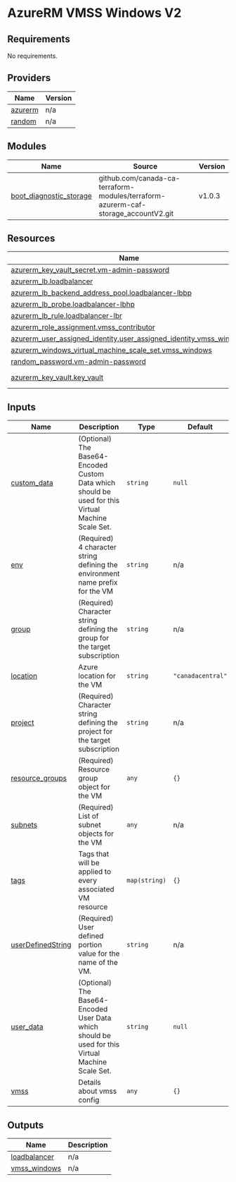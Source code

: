 # AzureRM VMSS Windows V2
<!-- BEGIN_TF_DOCS -->
## Requirements

No requirements.

## Providers

| Name | Version |
|------|---------|
| <a name="provider_azurerm"></a> [azurerm](#provider\_azurerm) | n/a |
| <a name="provider_random"></a> [random](#provider\_random) | n/a |

## Modules

| Name | Source | Version |
|------|--------|---------|
| <a name="module_boot_diagnostic_storage"></a> [boot\_diagnostic\_storage](#module\_boot\_diagnostic\_storage) | github.com/canada-ca-terraform-modules/terraform-azurerm-caf-storage_accountV2.git | v1.0.3 |

## Resources

| Name | Type |
|------|------|
| [azurerm_key_vault_secret.vm-admin-password](https://registry.terraform.io/providers/hashicorp/azurerm/latest/docs/resources/key_vault_secret) | resource |
| [azurerm_lb.loadbalancer](https://registry.terraform.io/providers/hashicorp/azurerm/latest/docs/resources/lb) | resource |
| [azurerm_lb_backend_address_pool.loadbalancer-lbbp](https://registry.terraform.io/providers/hashicorp/azurerm/latest/docs/resources/lb_backend_address_pool) | resource |
| [azurerm_lb_probe.loadbalancer-lbhp](https://registry.terraform.io/providers/hashicorp/azurerm/latest/docs/resources/lb_probe) | resource |
| [azurerm_lb_rule.loadbalancer-lbr](https://registry.terraform.io/providers/hashicorp/azurerm/latest/docs/resources/lb_rule) | resource |
| [azurerm_role_assignment.vmss_contributor](https://registry.terraform.io/providers/hashicorp/azurerm/latest/docs/resources/role_assignment) | resource |
| [azurerm_user_assigned_identity.user_assigned_identity_vmss_windows](https://registry.terraform.io/providers/hashicorp/azurerm/latest/docs/resources/user_assigned_identity) | resource |
| [azurerm_windows_virtual_machine_scale_set.vmss_windows](https://registry.terraform.io/providers/hashicorp/azurerm/latest/docs/resources/windows_virtual_machine_scale_set) | resource |
| [random_password.vm-admin-password](https://registry.terraform.io/providers/hashicorp/random/latest/docs/resources/password) | resource |
| [azurerm_key_vault.key_vault](https://registry.terraform.io/providers/hashicorp/azurerm/latest/docs/data-sources/key_vault) | data source |

## Inputs

| Name | Description | Type | Default | Required |
|------|-------------|------|---------|:--------:|
| <a name="input_custom_data"></a> [custom\_data](#input\_custom\_data) | (Optional) The Base64-Encoded Custom Data which should be used for this Virtual Machine Scale Set. | `string` | `null` | no |
| <a name="input_env"></a> [env](#input\_env) | (Required) 4 character string defining the environment name prefix for the VM | `string` | n/a | yes |
| <a name="input_group"></a> [group](#input\_group) | (Required) Character string defining the group for the target subscription | `string` | n/a | yes |
| <a name="input_location"></a> [location](#input\_location) | Azure location for the VM | `string` | `"canadacentral"` | no |
| <a name="input_project"></a> [project](#input\_project) | (Required) Character string defining the project for the target subscription | `string` | n/a | yes |
| <a name="input_resource_groups"></a> [resource\_groups](#input\_resource\_groups) | (Required) Resource group object for the VM | `any` | `{}` | no |
| <a name="input_subnets"></a> [subnets](#input\_subnets) | (Required) List of subnet objects for the VM | `any` | n/a | yes |
| <a name="input_tags"></a> [tags](#input\_tags) | Tags that will be applied to every associated VM resource | `map(string)` | `{}` | no |
| <a name="input_userDefinedString"></a> [userDefinedString](#input\_userDefinedString) | (Required) User defined portion value for the name of the VM. | `string` | n/a | yes |
| <a name="input_user_data"></a> [user\_data](#input\_user\_data) | (Optional) The Base64-Encoded User Data which should be used for this Virtual Machine Scale Set. | `string` | `null` | no |
| <a name="input_vmss"></a> [vmss](#input\_vmss) | Details about vmss config | `any` | `{}` | no |

## Outputs

| Name | Description |
|------|-------------|
| <a name="output_loadbalancer"></a> [loadbalancer](#output\_loadbalancer) | n/a |
| <a name="output_vmss_windows"></a> [vmss\_windows](#output\_vmss\_windows) | n/a |
<!-- END_TF_DOCS -->
